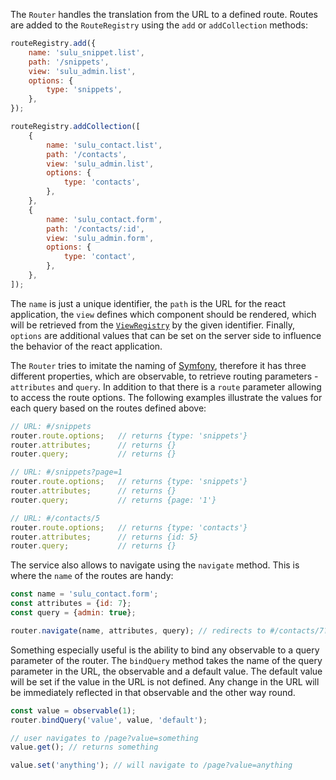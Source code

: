 The `Router` handles the translation from the URL to a defined route. Routes are added to the `RouteRegistry` using the
`add` or `addCollection` methods:

```javascript static
routeRegistry.add({
    name: 'sulu_snippet.list',
    path: '/snippets',
    view: 'sulu_admin.list',
    options: {
        type: 'snippets',
    },
});

routeRegistry.addCollection([
    {
        name: 'sulu_contact.list',
        path: '/contacts',
        view: 'sulu_admin.list',
        options: {
            type: 'contacts',
        },
    },
    {
        name: 'sulu_contact.form',
        path: '/contacts/:id',
        view: 'sulu_admin.form',
        options: {
            type: 'contact',
        },
    },
]);
```

The `name` is just a unique identifier, the `path` is the URL for the react application, the `view` defines which
component should be rendered, which will be retrieved from the [`ViewRegistry`](#viewrenderer) by the given identifier.
Finally, `options` are additional values that can be set on the server side to influence the behavior of the react
application.

The `Router` tries to imitate the naming of [Symfony](https://symfony.com/doc/current/components/http_foundation.html),
therefore it has three different properties, which are observable, to retrieve routing parameters - `attributes` and
`query`. In addition to that there is a `route` parameter allowing to access the route options. The following examples
illustrate the values for each query based on the routes defined above:

```javascript static
// URL: #/snippets
router.route.options;   // returns {type: 'snippets'}
router.attributes;      // returns {}
router.query;           // returns {}

// URL: #/snippets?page=1
router.route.options;   // returns {type: 'snippets'}
router.attributes;      // returns {}
router.query;           // returns {page: '1'}

// URL: #/contacts/5
router.route.options;   // returns {type: 'contacts'}
router.attributes;      // returns {id: 5}
router.query;           // returns {}
```

The service also allows to navigate using the `navigate` method. This is where the `name` of the routes are handy:

```javascript static
const name = 'sulu_contact.form';
const attributes = {id: 7};
const query = {admin: true};

router.navigate(name, attributes, query); // redirects to #/contacts/7?admin=true
```

Something especially useful is the ability to bind any observable to a query parameter of the router. The `bindQuery`
method takes the name of the query parameter in the URL, the observable and a default value. The default value will be
set if the value in the URL is not defined. Any change in the URL will be immediately reflected in that observable and
the other way round.

```javascript static
const value = observable(1);
router.bindQuery('value', value, 'default');

// user navigates to /page?value=something
value.get(); // returns something

value.set('anything'); // will navigate to /page?value=anything
```
